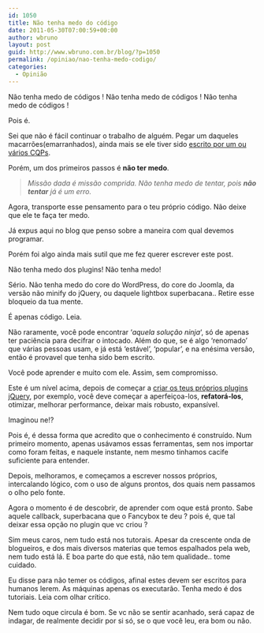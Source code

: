 ```yaml
---
id: 1050
title: Não tenha medo do código
date: 2011-05-30T07:00:59+00:00
author: wbruno
layout: post
guid: http://www.wbruno.com.br/blog/?p=1050
permalink: /opiniao/nao-tenha-medo-codigo/
categories:
  - Opinião
---
```

Não tenha medo de códigos ! Não tenha medo de códigos ! Não tenha medo de códigos !

<!--more-->



Pois é.

Sei que não é fácil continuar o trabalho de alguém. Pegar um daqueles macarrões(emarranhados), ainda mais se ele tiver sido <a href="https://wbruno.com.br/opiniao/diferenca-entre-cara-programa-um-programador/" target="_blank">escrito por um ou vários CQPs</a>.

Porém, um dos primeiros passos é **não ter medo**.

> _Missão dada é missão comprida. Não tenha medo de tentar, pois **não tentar** já é um erro._

Agora, transporte esse pensamento para o teu próprio código. Não deixe que ele te faça ter medo.

Já expus aqui no blog que penso sobre a maneira com qual devemos programar.

Porém foi algo ainda mais sutil que me fez querer escrever este post.

Não tenha medo dos plugins! Não tenha medo!

Sério. Não tenha medo do core do WordPress, do core do Joomla, da versão não minify do jQuery, ou daquele lightbox superbacana.. Retire esse bloqueio da tua mente.

É apenas código. Leia.

Não raramente, você pode encontrar &#8216;_aquela solução ninja_&#8216;, só de apenas ter paciência para decifrar o intocado. Além do que, se é algo &#8216;renomado&#8217; que várias pessoas usam, e já está &#8216;estável&#8217;, &#8216;popular&#8217;, e na enésima versão, então é provavel que tenha sido bem escrito.

Você pode aprender e muito com ele. Assim, sem compromisso.

Este é um nível acima, depois de começar a <a href="https://wbruno.com.br/jquery/criando-um-plugin-jquery-parte-2-codificando/" target="_blank">criar os teus próprios plugins jQuery</a>, por exemplo, você deve começar a aperfeiçoa-los, **refatorá-los**, otimizar, melhorar performance, deixar mais robusto, expansível.

Imaginou ne!?

Pois é, é dessa forma que acredito que o conhecimento é construído. Num primeiro momento, apenas usávamos essas ferramentas, sem nos importar como foram feitas, e naquele instante, nem mesmo tinhamos cacife suficiente para entender.

Depois, melhoramos, e começamos a escrever nossos próprios, intercalando lógico, com o uso de alguns prontos, dos quais nem passamos o olho pelo fonte.

Agora o momento é de descobrir, de aprender com oque está pronto. Sabe aquele callback, superbacana que o Fancybox te deu ? pois é, que tal deixar essa opção no plugin que vc criou ?

Sim meus caros, nem tudo está nos tutorais. Apesar da crescente onda de blogueiros, e dos mais diversos materias que temos espalhados pela web, nem tudo está lá. E boa parte do que está, não tem qualidade.. tome cuidado.

Eu disse para não temer os códigos, afinal estes devem ser escritos para humanos lerem. As máquinas apenas os executarão. Tenha medo é dos tutoriais. Leia com olhar crítico.

Nem tudo oque circula é bom. Se vc não se sentir acanhado, será capaz de indagar, de realmente decidir por si só, se o que você leu, era bom ou não.
